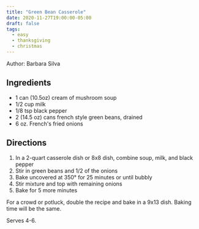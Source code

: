 ```yaml
---
title: "Green Bean Casserole"
date: 2020-11-27T19:00:00-05:00
draft: false
tags:
  - easy
  - thanksgiving
  - christmas
---
```


Author: Barbara Silva

## Ingredients

- 1 can (10.5oz) cream of mushroom soup
- 1/2 cup milk
- 1/8 tsp black pepper
- 2 (14.5 oz) cans french style green beans, drained
- 6 oz. French's fried onions

## Directions

1. In a 2-quart casserole dish or 8x8 dish, combine soup, milk, and black pepper
2. Stir in green beans and 1/2 of the onions
3. Bake uncovered at 350° for 25 minutes or until bubbly
4. Stir mixture and top with remaining onions
5. Bake for 5 more minutes

For a crowd or potluck, double the recipe and bake in a 9x13 dish. Baking time will be the same.

Serves 4-6.
